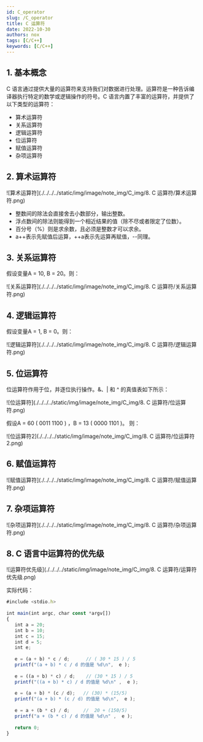 ```yaml
---
id: C_operator
slug: /C_operator
title: C 运算符
date: 2022-10-30
authors: nox
tags: [C/C++]
keywords: [C/C++]
---
```


<!-- truncate -->

## 1. 基本概念
C 语言通过提供大量的运算符来支持我们对数据进行处理。运算符是一种告诉编译器执行特定的数学或逻辑操作的符号。C 语言内置了丰富的运算符，并提供了以下类型的运算符：
+ 算术运算符
+ 关系运算符
+ 逻辑运算符
+ 位运算符
+ 赋值运算符
+ 杂项运算符

## 2. 算术运算符

![算术运算符](./../../../static/img/image/note_img/C_img/8. C 运算符/算术运算符.png)

+ 整数间的除法会直接舍去小数部分，输出整数。
+ 浮点数间的除法则能得到一个相近结果的值（除不尽或者限定了位数）。
+ 百分号（%）则是求余数，且必须是整数才可以求余。
+ a++表示先赋值后运算，++a表示先运算再赋值，--同理。

## 3. 关系运算符

假设变量A = 10,  B = 20。则：

![关系运算符](./../../../static/img/image/note_img/C_img/8. C 运算符/关系运算符.png)

##  4. 逻辑运算符

假设变量A = 1,  B = 0。则：

![逻辑运算符](./../../../static/img/image/note_img/C_img/8. C 运算符/逻辑运算符.png)

## 5. 位运算符

位运算符作用于位，并逐位执行操作。&、| 和 ^ 的真值表如下所示：

![位运算符](./../../../static/img/image/note_img/C_img/8. C 运算符/位运算符.png)

假设A = 60 ( 0011 1100 ) ，B = 13 ( 0000 1101 )。 则：

![位运算符2](./../../../static/img/image/note_img/C_img/8. C 运算符/位运算符2.png)

## 6. 赋值运算符

![赋值运算符](./../../../static/img/image/note_img/C_img/8. C 运算符/赋值运算符.png)

## 7. 杂项运算符

![杂项运算符](./../../../static/img/image/note_img/C_img/8. C 运算符/杂项运算符.png)

## 8. C 语言中运算符的优先级

![运算符优先级](./../../../static/img/image/note_img/C_img/8. C 运算符/运算符优先级.png)

实际代码：

```js
#include <stdio.h>
 
int main(int argc, char const *argv[])
{
   int a = 20;
   int b = 10;
   int c = 15;
   int d = 5;
   int e;
 
   e = (a + b) * c / d;      // ( 30 * 15 ) / 5
   printf("(a + b) * c / d 的值是 %d\n",  e );
 
   e = ((a + b) * c) / d;    // (30 * 15 ) / 5
   printf("((a + b) * c) / d 的值是 %d\n" ,  e );
 
   e = (a + b) * (c / d);   // (30) * (15/5)
   printf("(a + b) * (c / d) 的值是 %d\n",  e );
 
   e = a + (b * c) / d;     //  20 + (150/5)
   printf("a + (b * c) / d 的值是 %d\n" ,  e );
  
   return 0;
}
```
